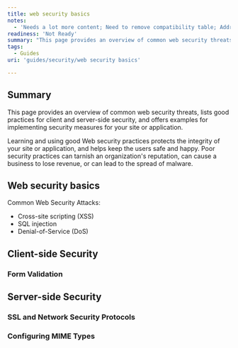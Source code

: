 ```yaml
---
title: web security basics
notes:
  - 'Needs a lot more content; Need to remove compatibility table; Address minor bugs in comments; Need to cross-link to other relevant content'
readiness: 'Not Ready'
summary: "This page provides an overview of common web security threats, lists good practices for client and server-side security, and offers examples for implementing security measures for your site or application.\n"
tags:
  - Guides
uri: 'guides/security/web security basics'

---
```

## Summary

This page provides an overview of common web security threats, lists good practices for client and server-side security, and offers examples for implementing security measures for your site or application.

Learning and using good Web security practices protects the integrity of your site or application, and helps keep the users safe and happy. Poor security practices can tarnish an organization's reputation, can cause a business to lose revenue, or can lead to the spread of malware.

## Web security basics

Common Web Security Attacks:

-   Cross-site scripting (XSS)
-   SQL injection
-   Denial-of-Service (DoS)

## Client-side Security

### Form Validation

## Server-side Security

### SSL and Network Security Protocols

### Configuring MIME Types

